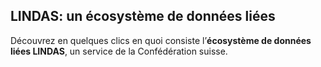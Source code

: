 ## LINDAS: un écosystème de données liées

Découvrez en quelques clics en quoi consiste l’**écosystème de données liées LINDAS**, un service de la Confédération suisse. 

